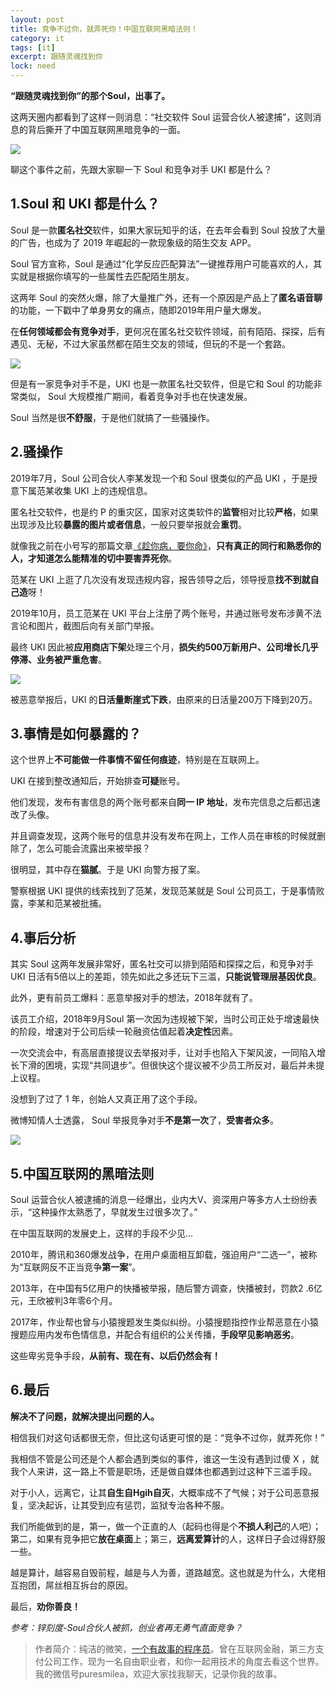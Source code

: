 ```yaml
---
layout: post
title: 竞争不过你，就弄死你！中国互联网黑暗法则！
category: it
tags: [it]
excerpt: 跟随灵魂找到你
lock: need
---
```


**“跟随灵魂找到你”的那个Soul，出事了。**

这两天圈内都看到了这样一则消息：“社交软件 Soul 运营合伙人被逮捕”，这则消息的背后撕开了中国互联网黑暗竞争的一面。

![](http://favorites.ren/assets/images/2020/it/soul01.jpeg)

聊这个事件之前，先跟大家聊一下 Soul 和竞争对手 UKI 都是什么？

## 1.Soul 和 UKI 都是什么？

Soul 是一款**匿名社交**软件，如果大家玩知乎的话，在去年会看到 Soul 投放了大量的广告，也成为了 2019 年崛起的一款现象级的陌生交友 APP。

Soul 官方宣称，Soul 是通过“化学反应匹配算法”一键推荐用户可能喜欢的人，其实就是根据你填写的一些属性去匹配陌生朋友。

这两年 Soul 的突然火爆，除了大量推广外，还有一个原因是产品上了**匿名语音聊**的功能，一下戳中了单身男女的痛点，随即2019年用户量大爆发。

在**任何领域都会有竞争对手**，更何况在匿名社交软件领域，前有陌陌、探探，后有遇见、无秘，不过大家虽然都在陌生交友的领域，但玩的不是一个套路。

![](http://favorites.ren/assets/images/2020/it/soul02.jpeg)

但是有一家竞争对手不是，UKI 也是一款匿名社交软件，但是它和 Soul 的功能非常类似， Soul 大规模推广期间，看着竞争对手也在快速发展。

Soul 当然是很**不舒服**，于是他们就搞了一些骚操作。

## 2.骚操作

2019年7月，Soul 公司合伙人李某发现一个和 Soul 很类似的产品 UKI ，于是授意下属范某收集 UKI 上的违规信息。

匿名社交软件，也是约 P 的重灾区，国家对这类软件的**监管**相对比较**严格**，如果出现涉及比较**暴露的图片或者信息**，一般只要举报就会**重罚**。

就像我之前在小号写的那篇文章[《趁你病，要你命》](http://www.ityouknow.com/it/2020/03/11/yuanyou.html)，**只有真正的同行和熟悉你的人，才知道怎么能精准的切中要害弄死你**。

范某在 UKI 上逛了几次没有发现违规内容，报告领导之后，领导授意**找不到就自己造**呀！

2019年10月，员工范某在 UKI 平台上注册了两个账号，并通过账号发布涉黄不法言论和图片，截图后向有关部门举报。

最终 UKI 因此被**应用商店下架**处理三个月，**损失约500万新用户、公司增长几乎停滞、业务被严重危害**。

![](http://favorites.ren/assets/images/2020/it/soul03.jpeg)

被恶意举报后，UKI 的**日活量断崖式下跌**，由原来的日活量200万下降到20万。

## 3.事情是如何暴露的？

这个世界上**不可能做一件事情不留任何痕迹**，特别是在互联网上。

UKI 在接到整改通知后，开始排查**可疑**账号。

他们发现，发布有害信息的两个账号都来自**同一 IP 地址**，发布完信息之后都迅速改了头像。

并且调查发现，这两个账号的信息并没有发布在网上，工作人员在审核的时候就删除了，怎么可能会流露出来被举报？

很明显，其中存在**猫腻**。于是 UKI 向警方报了案。

警察根据 UKI 提供的线索找到了范某，发现范某就是 Soul 公司员工，于是事情败露，李某和范某被批捕。

## 4.事后分析

其实 Soul 这两年发展非常好，匿名社交可以排到陌陌和探探之后，和竞争对手 UKI 日活有5倍以上的差距，领先如此之多还玩下三滥，**只能说管理层基因优良**。

此外，更有前员工爆料：恶意举报对手的想法，2018年就有了。

该员工介绍，2018年9月Soul 第一次因为违规被下架，当时公司正处于增速最快的阶段，增速对于公司后续一轮融资估值起着**决定性**因素。

一次交流会中，有高层直接提议去举报对手，让对手也陷入下架风波，一同陷入增长下滑的困境，实现“共同退步”。但很快这个提议被不少员工所反对，最后并未提上议程。

没想到了过了 1 年，创始人又真正用了这个手段。

微博知情人士透露， Soul 举报竞争对手**不是第一次**了，**受害者众多**。

![](http://favorites.ren/assets/images/2020/it/soul04.jpeg)

## 5.中国互联网的黑暗法则

Soul 运营合伙人被逮捕的消息一经爆出，业内大V、资深用户等多方人士纷纷表示，“这种操作太熟悉了，早就发生过很多次了。”

在中国互联网的发展史上，这样的手段不少见...

2010年，腾讯和360爆发战争，在用户桌面相互卸载，强迫用户“二选一”，被称为“互联网反不正当竞争**第一案**”。

2013年，在中国有5亿用户的快播被举报，随后警方调查，快播被封，罚款2 .6亿元，王欣被判3年零6个月。

2017年，作业帮也曾与小猿搜题发生类似纠纷。小猿搜题指控作业帮恶意在小猿搜题应用内发布色情信息，并配合有组织的公关传播，**手段罕见影响恶劣**。

这些卑劣竞争手段，**从前有、现在有、以后仍然会有！**

## 6.最后

**解决不了问题，就解决提出问题的人。**

相信我们对这句话都很无奈，但比这句话更可恨的是：“竞争不过你，就弄死你！”

我相信不管是公司还是个人都会遇到类似的事件，谁这一生没有遇到过傻 X ，就我个人来讲，这一路上不管是职场，还是做自媒体也都遇到过这种下三滥手段。

对于小人，远离它，让其**自生自Hgih自灭**，大概率成不了气候；对于公司恶意报复，坚决起诉，让其受到应有惩罚，监狱专治各种不服。

我们所能做到的是，第一，做一个正直的人（起码也得是个**不损人利己**的人吧）；第二，如果有竞争把它**放在桌面**上；第三，**远离爱算计**的人，这样日子会过得舒服一些。

越是算计，越容易自毁前程，越是与人为善，道路越宽。这也就是为什么，大佬相互抱团，屌丝相互拆台的原因。

最后，**劝你善良！**


*参考：锌刻度-Soul合伙人被抓，创业者再无勇气直面竞争？*


>作者简介：纯洁的微笑，[一个有故事的程序员](http://www.ityouknow.com/life/2020/03/02/beijing-10year.html)。曾在互联网金融，第三方支付公司工作，现为一名自由职业者，和你一起用技术的角度去看这个世界。我的微信号puresmilea，欢迎大家找我聊天，记录你我的故事。

